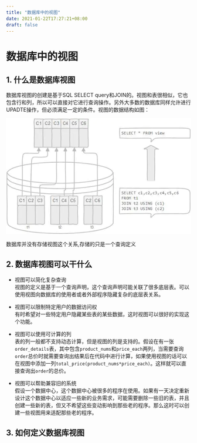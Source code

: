```yaml
---
title: "数据库中的视图"
date: 2021-01-22T17:27:21+08:00
draft: false
---
```

# 数据库中的视图

## 1. 什么是数据库视图

数据库视图的创建是基于SQL SELECT query和JOIN的。视图和表很相似，它也包含行和列，所以可以直接对它进行查询操作。另外大多数的数据库同样允许进行UPADTE操作，但必须满足一定的条件。视图的数据结构如图：

![](../image/database_view.webp)

数据库并没有存储视图这个关系,存储的只是一个查询定义

## 2. 数据库视图可以干什么

- 视图可以简化复杂查询  
    视图的定义是基于一个查询声明，这个查询声明可能关联了很多底层表。可以使用视图向数据库的使用者或者外部程序隐藏复杂的底层表关系。
    
- 视图可以限制特定用户的数据访问权  
    有时希望对一些特定用户隐藏某些表的某些数据，这时视图可以很好的实现这个功能。
    
- 视图可以使用可计算的列  
    表的列一般都不支持动态计算，但是视图的列是支持的。假设在有一张`order_details`表，其中包含`product_nums`和`price_each`两列，当需要查询`order`总价时就需要查询出结果后在代码中进行计算，如果使用视图的话可以在视图中添加一列`total_price(product_nums*price_each)`。这样就可以直接查询出`order`的总价。
    
- 视图可以帮助兼容旧的系统  
    假设一个数据中心，这个数据中心被很多的程序在使用。如果有一天决定重新设计这个数据中心以适应一些新的业务需求，可能需要删除一些旧的表，并且创建一些新的表，但又不希望这些变动影响到那些老的程序。那么这时可以创建一些视图用来适配那些老的程序。


## 3. 如何定义数据库视图




